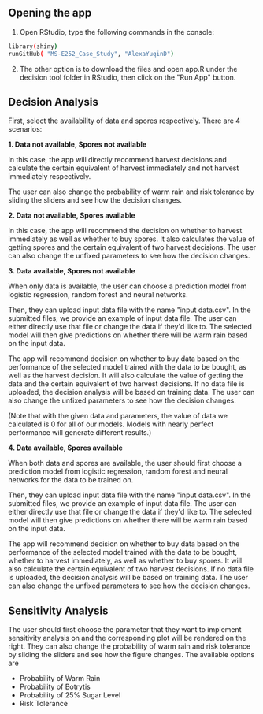 ## Opening the app
1. Open RStudio, type the following commands in the console:

```bash
library(shiny)
runGitHub( "MS-E252_Case_Study", "AlexaYuqinD")
```

2. The other option is to download the files and open app.R under
the decision tool folder in RStudio, then click on the "Run App" button.

## Decision Analysis
First, select the availability of data and spores respectively. There are 4 scenarios:

**1. Data not available, Spores not available**

In this case, the app will directly recommend harvest decisions and calculate the certain equivalent of harvest immediately and not harvest immediately respectively.

The user can also change the probability of warm rain and risk tolerance
by sliding the sliders and see how the decision changes.

**2. Data not available, Spores available**

In this case, the app will recommend the decision on whether to harvest
immediately as well as whether to buy spores. It also calculates the value
of getting spores and the certain equivalent of two harvest decisions.
The user can also change the unfixed parameters to see how the decision
changes.

**3. Data available, Spores not available**

When only data is available, the user can choose a prediction model from
logistic regression, random forest and neural networks.

Then, they can upload input data file with the name "input data.csv". In
the submitted files, we provide an example of input data file. The user
can either directly use that file or change the data if they'd like to.
The selected model will then give predictions on whether there will be
warm rain based on the input data.

The app will recommend decision on whether to buy data based on the
performance of the selected model trained with the data to be bought, as
well as the harvest decision. It will also calculate the value of getting the data and the certain equivalent of two harvest decisions. If no data file is uploaded, the decision analysis will be based on training data.
The user can also change the unfixed parameters to see how the decision
changes.

(Note that with the given data and parameters, the value of data we calculated is 0 for all of our models. Models with nearly perfect performance
will generate different results.)

**4. Data available, Spores available**

When both data and spores are available, the user should first choose a
prediction model from logistic regression, random forest and neural networks for the data to be trained on.

Then, they can upload input data file with the name "input data.csv". In
the submitted files, we provide an example of input data file. The user
can either directly use that file or change the data if they'd like to.
The selected model will then give predictions on whether there will be
warm rain based on the input data.

The app will recommend decision on whether to buy data based on the
performance of the selected model trained with the data to be bought,
whether to harvest immediately, as well as whether to buy spores. It will
also calculate the certain equivalent of two harvest decisions. If no data
file is uploaded, the decision analysis will be based on training data.
The user can also change the unfixed parameters to see how the decision
changes.

## Sensitivity Analysis

The user should first choose the parameter that they want to implement sensitivity analysis on and the corresponding plot will be rendered on the right. They can also change the probability of warm rain and risk tolerance by sliding the sliders and see how the figure changes. The available options are 

- Probability of Warm Rain
- Probability of Botrytis
- Probability of 25% Sugar Level
- Risk Tolerance

